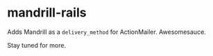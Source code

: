 # mandrill-rails
Adds Mandrill as a `delivery_method` for ActionMailer. Awesomesauce.

Stay tuned for more.
